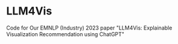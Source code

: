 # LLM4Vis
Code for Our EMNLP (Industry) 2023 paper "LLM4Vis: Explainable Visualization Recommendation using ChatGPT"
